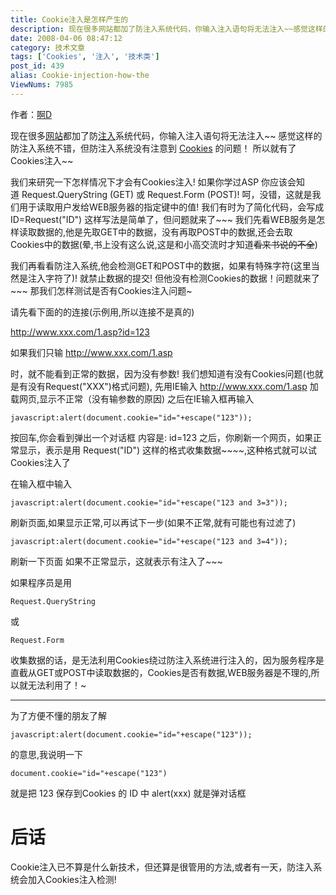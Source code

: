 ```yaml
---
title: Cookie注入是怎样产生的
description: 现在很多网站都加了防注入系统代码，你输入注入语句将无法注入~~感觉这样的防注入系统不错，但防注入系统没有注意到 Cookies 的问题！所以就有了Cookies注入~~
date: 2008-04-06 08:47:12
category: 技术文章
tags: ['Cookies', '注入', '技术类']
post_id: 439
alias: Cookie-injection-how-the
ViewNums: 7985
---
```


作者：[啊D](http://www.d99net.net/)

现在很多[网站](/tags/%E7%AB%99%E7%82%B9%E6%94%B6%E9%9B%86)都加了防[注入](/tags/%E6%B3%A8%E5%85%A5)系统代码，你输入注入语句将无法注入~~
感觉这样的防注入系统不错，但防注入系统没有注意到 [Cookies](/tags/Cookies) 的问题！
所以就有了Cookies注入~~

我们来研究一下怎样情况下才会有Cookies注入!
如果你学过ASP
你应该会知道 Request.QueryString (GET) 或 Request.Form (POST)!
呵，没错，这就是我们用于读取用户发给WEB服务器的指定键中的值!
我们有时为了简化代码，会写成
ID=Request("ID")
这样写法是简单了，但问题就来了~~~
我们先看WEB服务是怎样读取数据的,他是先取GET中的数据，没有再取POST中的数据,还会去取Cookies中的数据(晕,书上没有这么说,这是和小高交流时才知道~~看来书说的不全~~)

我们再看看防注入系统,他会检测GET和POST中的数据，如果有特殊字符(这里当然是注入字符了)!
就禁止数据的提交! 但他没有检测Cookies的数据！问题就来了~~~
那我们怎样测试是否有Cookies注入问题~

请先看下面的的连接(示例用,所以连接不是真的)

http://www.xxx.com/1.asp?id=123

如果我们只输 http://www.xxx.com/1.asp

时，就不能看到正常的数据，因为没有参数!
我们想知道有没有Cookies问题(也就是有没有Request("XXX")格式问题),
先用IE输入
http://www.xxx.com/1.asp
加载网页,显示不正常（没有输参数的原因)
之后在IE输入框再输入
```
javascript:alert(document.cookie="id="+escape("123"));
```
按回车,你会看到弹出一个对话框 内容是: id=123
之后，你刷新一个网页，如果正常显示，表示是用
Request("ID") 这样的格式收集数据~~~~,这种格式就可以试Cookies注入了

在输入框中输入
```
javascript:alert(document.cookie="id="+escape("123 and 3=3"));
```
刷新页面,如果显示正常,可以再试下一步(如果不正常,就有可能也有过滤了)

```
javascript:alert(document.cookie="id="+escape("123 and 3=4"));
```
刷新一下页面
如果不正常显示，这就表示有注入了~~~

如果程序员是用
```
Request.QueryString
```
或
```
Request.Form
```
收集数据的话，是无法利用Cookies绕过防注入系统进行注入的，因为服务程序是直截从GET或POST中读取数据的，Cookies是否有数据,WEB服务器是不理的,所以就无法利用了！~

--------------------------------------------------------------------------
为了方便不懂的朋友了解
```
javascript:alert(document.cookie="id="+escape("123"));
```
的意思,我说明一下
```
document.cookie="id="+escape("123") 
```
就是把 123 保存到Cookies 的 ID 中
alert(xxx) 就是弹对话框

后话
==========================================================
Cookie注入已不算是什么新技术，但还算是很管用的方法,或者有一天，防注入系统会加入Cookies注入检测!

